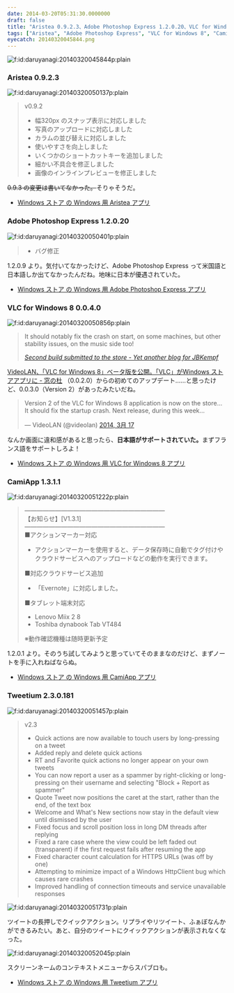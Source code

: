 ```yaml
---
date: 2014-03-20T05:31:30.0000000
draft: false
title: "Aristea 0.9.2.3、Adobe Photoshop Express 1.2.0.20、VLC for Windows 8 0.0.4.0、CamiApp 1.3.1.1、Tweetium 2.3.0.181"
tags: ["Aristea", "Adobe Photoshop Express", "VLC for Windows 8", "CamiApp", "Tweetium", "Windows ストア アプリ"]
eyecatch: 20140320045844.png
---
```

<p><span itemscope itemtype="http://schema.org/Photograph"><img src="20140320045844.png" alt="f:id:daruyanagi:20140320045844p:plain" title="f:id:daruyanagi:20140320045844p:plain" class="hatena-fotolife" itemprop="image"></span><br />
</p>

<div class="section">
<h3>Aristea 0.9.2.3</h3>
<p><span itemscope itemtype="http://schema.org/Photograph"><img src="20140320050137.png" alt="f:id:daruyanagi:20140320050137p:plain" title="f:id:daruyanagi:20140320050137p:plain" class="hatena-fotolife" itemprop="image"></span><br />
</p>

<blockquote>
<p>v0.9.2</p>

<ul>
<li>幅320px のスナップ表示に対応しました</li>
<li>写真のアップロードに対応しました</li>
<li>カラムの並び替えに対応しました</li>
<li>使いやすさを向上しました</li>
<li>いくつかのショートカットキーを追加しました</li>
<li>細かい不具合を修正しました</li>
<li>画像のインラインプレビューを修正しました</li>
</ul>
</blockquote>
<p><s>0.9.3 の変更は書いてなかった。</s>そりゃそうだ。</p>

<ul>
<li><a href="http://apps.microsoft.com/windows/ja-jp/app/88e09e92-fdc4-4510-96d9-649f20ad8ecf">Windows &#x30B9;&#x30C8;&#x30A2; &#x306E; Windows &#x7528; Aristea &#x30A2;&#x30D7;&#x30EA;</a></li>
</ul>
</div>
<div class="section">
<h3>Adobe Photoshop Express 1.2.0.20</h3>
<p><span itemscope itemtype="http://schema.org/Photograph"><img src="20140320050401.png" alt="f:id:daruyanagi:20140320050401p:plain" title="f:id:daruyanagi:20140320050401p:plain" class="hatena-fotolife" itemprop="image"></span><br />
</p>

<blockquote>

<ul>
<li>バグ修正</li>
</ul>
</blockquote>
<p>1.2.0.9 より。気付いてなかったけど、Adobe Photoshop Express って米国語と日本語しか出てなかったんだね。地味に日本が優遇されていた。</p>

<ul>
<li><a href="http://apps.microsoft.com/windows/ja-jp/app/adobe-photoshop-express/c08a0d72-28a1-465a-9e70-6a5b80b44d60">Windows &#x30B9;&#x30C8;&#x30A2; &#x306E; Windows &#x7528; Adobe Photoshop Express &#x30A2;&#x30D7;&#x30EA;</a></li>
</ul>
</div>
<div class="section">
<h3>VLC for Windows 8 0.0.4.0</h3>
<p><span itemscope itemtype="http://schema.org/Photograph"><img src="20140320050856.png" alt="f:id:daruyanagi:20140320050856p:plain" title="f:id:daruyanagi:20140320050856p:plain" class="hatena-fotolife" itemprop="image"></span><br />
</p>

<blockquote cite="http://www.jbkempf.com/blog/post/2014/Second-build-submitted-to-the-store">
<p>It should notably fix the crash on start, on some machines, but other stability issues, on the music side too!</p>

<cite><a href="http://www.jbkempf.com/blog/post/2014/Second-build-submitted-to-the-store">Second build submitted to the store - Yet another blog for JBKempf</a></cite>
</blockquote>
<p><a href="http://www.forest.impress.co.jp/docs/news/20140313_639404.html">VideoLAN&#x3001;&#x300C;VLC for Windows 8&#x300D;&#x30D9;&#x30FC;&#x30BF;&#x7248;&#x3092;&#x516C;&#x958B;&#x3002;&#x300C;VLC&#x300D;&#x304C;Windows &#x30B9;&#x30C8;&#x30A2;&#x30A2;&#x30D7;&#x30EA;&#x306B; - &#x7A93;&#x306E;&#x675C;</a> （0.0.2.0）からの初めてのアップデート……と思ったけど、0.0.3.0（Version 2）があったみたいだね。</p><p><blockquote class="twitter-tweet" lang="ja"><p>Version 2 of the VLC for Windows 8 application is now on the store... It should fix the startup crash.&#10;Next release, during this week...</p>&mdash; VideoLAN (@videolan) <a href="https://twitter.com/videolan/statuses/445463059331821568">2014, 3月 17</a></blockquote><script async src="//platform.twitter.com/widgets.js" charset="utf-8"></script></p><p>なんか画面に違和感があると思ったら、<b>日本語がサポートされていた。</b>まずフランス語をサポートしろよ！</p>

<ul>
<li><a href="http://apps.microsoft.com/windows/ja-jp/app/vlc-for-windows-8/c527ff2d-b5d0-45b6-bfc3-92fb7357ef72">Windows &#x30B9;&#x30C8;&#x30A2; &#x306E; Windows &#x7528; VLC for Windows 8 &#x30A2;&#x30D7;&#x30EA;</a></li>
</ul>
</div>
<div class="section">
<h3>CamiApp 1.3.1.1</h3>
<p><span itemscope itemtype="http://schema.org/Photograph"><img src="20140320051222.png" alt="f:id:daruyanagi:20140320051222p:plain" title="f:id:daruyanagi:20140320051222p:plain" class="hatena-fotolife" itemprop="image"></span><br />
</p>

<blockquote>
<p>―――――――――――――――――――――――<br />
【お知らせ】[V1.3.1]<br />
―――――――――――――――――――――――<br />
■アクションマーカー対応</p>

<ul>
<li>アクションマーカーを使用すると、データ保存時に自動でタグ付けやクラウドサービスへのアップロードなどの動作を実行できます。</li>
</ul><p>■対応クラウドサービス追加</p>

<ul>
<li>「Evernote」に対応しました。</li>
</ul><p>■タブレット端末対応</p>

<ul>
<li>Lenovo Miix 2 8</li>
<li>Toshiba dynabook Tab VT484</li>
</ul><p>※動作確認機種は随時更新予定</p>

</blockquote>
<p>1.2.0.1 より。そのうち試してみようと思っていてそのままなのだけど、まずノートを手に入れねばならぬ。</p>

<ul>
<li><a href="http://apps.microsoft.com/windows/ja-jp/app/camiapp/f3166f41-79f2-4c04-b161-d1ab3f247e5e">Windows &#x30B9;&#x30C8;&#x30A2; &#x306E; Windows &#x7528; CamiApp &#x30A2;&#x30D7;&#x30EA;</a></li>
</ul>
</div>
<div class="section">
<h3>Tweetium 2.3.0.181</h3>
<p><span itemscope itemtype="http://schema.org/Photograph"><img src="20140320051457.png" alt="f:id:daruyanagi:20140320051457p:plain" title="f:id:daruyanagi:20140320051457p:plain" class="hatena-fotolife" itemprop="image"></span><br />
</p>

<blockquote>
<p>v2.3</p>

<ul>
<li>Quick actions are now available to touch users by long-pressing on a tweet</li>
<li>Added reply and delete quick actions</li>
<li>RT and Favorite quick actions no longer appear on your own tweets</li>
<li>You can now report a user as a spammer by right-clicking or long-pressing on their username and selecting "Block + Report as spammer"</li>
<li>Quote Tweet now positions the caret at the start, rather than the end, of the text box</li>
<li>Welcome and What's New sections now stay in the default view until dismissed by the user</li>
<li>Fixed focus and scroll position loss in long DM threads after replying</li>
<li>Fixed a rare case where the view could be left faded out (transparent) if the first request fails after resuming the app</li>
<li>Fixed character count calculation for HTTPS URLs (was off by one)</li>
<li>Attempting to minimize impact of a Windows HttpClient bug which causes rare crashes</li>
<li>Improved handling of connection timeouts and service unavailable responses</li>
</ul>
</blockquote>
<p><span itemscope itemtype="http://schema.org/Photograph"><img src="20140320051731.png" alt="f:id:daruyanagi:20140320051731p:plain" title="f:id:daruyanagi:20140320051731p:plain" class="hatena-fotolife" itemprop="image"></span></p><p>ツイートの長押しでクイックアクション。リプライやリツイート、ふぁぼなんかができるみたい。あと、自分のツイートにクイックアクションが表示されなくなった。</p><p><span itemscope itemtype="http://schema.org/Photograph"><img src="20140320052045.png" alt="f:id:daruyanagi:20140320052045p:plain" title="f:id:daruyanagi:20140320052045p:plain" class="hatena-fotolife" itemprop="image"></span></p><p>スクリーンネームのコンテキストメニューからスパブロも。</p>

<ul>
<li><a href="http://apps.microsoft.com/windows/ja-jp/app/tweetium/4071d364-44bf-47ce-9eb7-d527e6f182a2">Windows &#x30B9;&#x30C8;&#x30A2; &#x306E; Windows &#x7528; Tweetium &#x30A2;&#x30D7;&#x30EA;</a></li>
</ul>
</div>